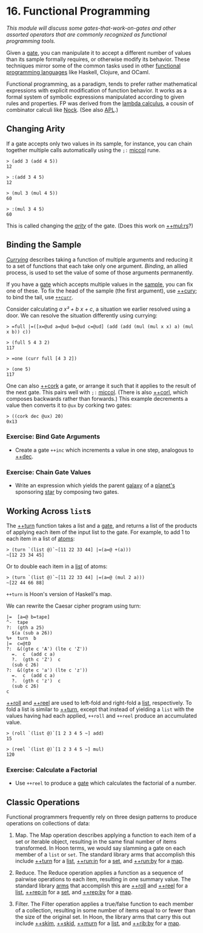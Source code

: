 # 16. Functional Programming

_This module will discuss some gates-that-work-on-gates and other assorted operators that are commonly recognized as functional programming tools._

Given a [gate](glossary/gate), you can manipulate it to accept a different number of values than its sample formally requires, or otherwise modify its behavior.  These techniques mirror some of the common tasks used in other [functional programming languages](https://en.wikipedia.org/wiki/Functional_programming) like Haskell, Clojure, and OCaml.

Functional programming, as a paradigm, tends to prefer rather mathematical expressions with explicit modification of function behavior.  It works as a formal system of symbolic expressions manipulated according to given rules and properties.  FP was derived from the [lambda calculus](https://en.wikipedia.org/wiki/Lambda_calculus), a cousin of combinator calculi like [Nock](glossary/nock).  (See also [APL](https://en.wikipedia.org/wiki/APL_%28programming_language%29).)

##  Changing Arity

If a gate accepts only two values in its sample, for instance, you can chain together multiple calls automatically using the `;:` [miccol](language/hoon/reference/rune/mic#-miccol) rune.

```hoon
> (add 3 (add 4 5))
12

> :(add 3 4 5)
12

> (mul 3 (mul 4 5))
60

> :(mul 3 4 5)
60
```

This is called changing the [_arity_](https://en.wikipedia.org/wiki/Arity) of the gate.  (Does this work on [++mul:rs](language/hoon/reference/stdlib/3b#mulrs)?)


##  Binding the Sample

[_Currying_](https://en.wikipedia.org/wiki/Currying) describes taking a function of multiple arguments and reducing it to a set of functions that each take only one argument.  _Binding_, an allied process, is used to set the value of some of those arguments permanently.

If you have a [gate](glossary/gate) which accepts multiple values in the [sample](glossary/sample), you can fix one of these.  To fix the head of the sample (the first argument), use [++cury](language/hoon/reference/stdlib/2n#cury); to bind the tail, use [`++curr`](language/hoon/reference/stdlib/2n#curr).

Consider calculating _a x² + b x + c_, a situation we earlier resolved using a door.  We can resolve the situation differently using currying:

```hoon
> =full |=([x=@ud a=@ud b=@ud c=@ud] (add (add (mul (mul x x) a) (mul x b)) c))

> (full 5 4 3 2)
117

> =one (curr full [4 3 2])  

> (one 5)  
117
```

One can also [++cork](language/hoon/reference/stdlib/2n#cork) a gate, or arrange it such that it applies to the result of the next gate.  This pairs well with `;:` [miccol](language/hoon/reference/rune/mic#-miccol).  (There is also [++corl](language/hoon/reference/stdlib/2n#corl), which composes backwards rather than forwards.) This example decrements a value then converts it to `@ux` by corking two gates:

```hoon
> ((cork dec @ux) 20)  
0x13
```

### Exercise:  Bind Gate Arguments

- Create a gate `++inc` which increments a value in one step, analogous to [++dec](language/hoon/reference/stdlib/1a#dec).

### Exercise:  Chain Gate Values

- Write an expression which yields the parent [galaxy](glossary/galaxy) of a [planet's](glossary/planet) sponsoring [star](glossary/star) by composing two gates.

##  Working Across `list`s

The [++turn](language/hoon/reference/stdlib/2b#turn) function takes a list and a [gate](glossary/gate), and returns a list of the products of applying each item of the input list to the gate. For example, to add 1 to each item in a list of [atoms](glossary/atom):

```hoon
> (turn `(list @)`~[11 22 33 44] |=(a=@ +(a)))
~[12 23 34 45]
```
Or to double each item in a [list](glossary/list) of atoms:

```hoon
> (turn `(list @)`~[11 22 33 44] |=(a=@ (mul 2 a)))
~[22 44 66 88]
```
`++turn` is Hoon's version of Haskell's map.

We can rewrite the Caesar cipher program using turn:

```hoon
|=  [a=@ b=tape]
^-  tape
?:  (gth a 25)
  $(a (sub a 26))
%+  turn  b
|=  c=@tD
?:  &((gte c 'A') (lte c 'Z'))
  =.  c  (add c a)
  ?.  (gth c 'Z')  c
  (sub c 26)
?:  &((gte c 'a') (lte c 'z'))
  =.  c  (add c a)
  ?.  (gth c 'z')  c
  (sub c 26)
c
```

[++roll](language/hoon/reference/stdlib/2b#roll) and [++reel](language/hoon/reference/stdlib/2b#reel) are used to left-fold and right-fold a [list](glossary/list), respectively.  To fold a list is similar to [++turn](language/hoon/reference/stdlib/2b#turn), except that instead of yielding a `list` with the values having had each applied, `++roll` and `++reel` produce an accumulated value.

```hoon
> (roll `(list @)`[1 2 3 4 5 ~] add)
15

> (reel `(list @)`[1 2 3 4 5 ~] mul)
120
```

### Exercise:  Calculate a Factorial

- Use `++reel` to produce a [gate](glossary/gate) which calculates the factorial of a number.


##  Classic Operations

Functional programmers frequently rely on three design patterns to produce operations on collections of data:

1. Map.  The Map operation describes applying a function to each item of a set or iterable object, resulting in the same final number of items transformed.  In Hoon terms, we would say slamming a gate on each member of a `list` or `set`.  The standard library arms that accomplish this include [++turn](language/hoon/reference/stdlib/2b#turn) for a [list](glossary/list), [++run:in](language/hoon/reference/stdlib/2h#repin) for a [set](language/hoon/reference/stdlib/2o#set), and [++run:by](language/hoon/reference/stdlib/2i#runby) for a [map](language/hoon/reference/stdlib/2o#map).

2. Reduce.  The Reduce operation applies a function as a sequence of pairwise operations to each item, resulting in one summary value. The standard library [arms](glossary/arm) that accomplish this are [++roll](language/hoon/reference/stdlib/2b#roll) and [++reel](language/hoon/reference/stdlib/2b#reel) for a [list](glossary/list), [++rep:in](language/hoon/reference/stdlib/2h#repin) for a [set](language/hoon/reference/stdlib/2o#set), and [++rep:by](language/hoon/reference/stdlib/2i#repby) for a [map](language/hoon/reference/stdlib/2o#map).

3. Filter.  The Filter operation applies a true/false function to each member of a collection, resulting in some number of items equal to or fewer than the size of the original set.  In Hoon, the library arms that carry this out include [++skim](language/hoon/reference/stdlib/2b#skim), [++skid](language/hoon/reference/stdlib/2b#skid), [++murn](language/hoon/reference/stdlib/2b#murn) for a [list](glossary/list), and [++rib:by](language/hoon/reference/stdlib/2i#ribby) for a [map](language/hoon/reference/stdlib/2o#map).

